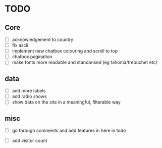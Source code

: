 # TODO

## Core
- [ ] acknowledgement to country
- [ ] fix ascii
- [ ] implement new chatbox colouring and scroll to top
- [ ] chatbox pagination
- [ ] make fonts more readable and standarised (eg tahoma/trebuchet etc)

## data
- [ ] add more labels
- [ ] add radio shows
- [ ] show data on the site in a meaningful, filterable way

## misc
- [ ] go through comments and add features in here in todo
- [ ] add visitor count

